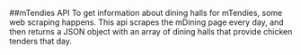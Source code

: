 ##mTendies API
To get information about dining halls for mTendies, some web scraping happens.
This api scrapes the mDining page every day, and then returns a JSON object with an array of dining halls that provide chicken tenders that day.